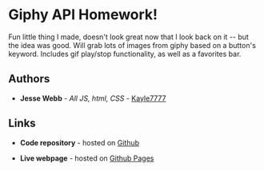 # Giphy API Homework!

Fun little thing I made, doesn't look great now that I look back on it -- but the idea was good. Will grab lots of images from giphy based on a button's keyword. Includes gif play/stop functionality, as well as a favorites bar.

## Authors

* **Jesse Webb** - *All JS, html, CSS* - [Kayle7777](https://github.com/kayle7777)

## Links

* **Code repository** - hosted on [Github][github Repo]

* **Live webpage** - hosted on [Github Pages][github Pages]

[github Repo]: https://github.com/Kayle7777/Giphy-API-Homework
[github Pages]: https://kayle7777.github.io/Giphy-API-Homework
